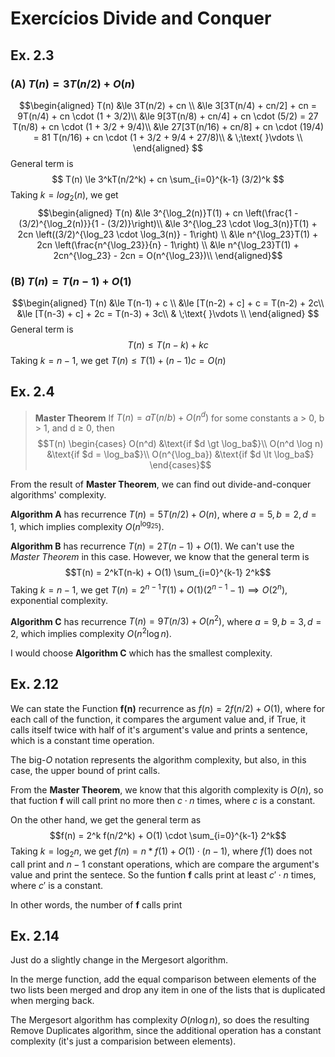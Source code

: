 ﻿# Exercícios Divide and Conquer

## Ex. 2.3
### (A) $T(n) = 3T(n/2) + O(n)$
$$\begin{aligned}
T(n) &\le 3T(n/2) + cn \\
&\le 3[3T(n/4) + cn/2] + cn = 9T(n/4) + cn \cdot (1 + 3/2)\\
&\le 9[3T(n/8) + cn/4] + cn \cdot (5/2) = 27 T(n/8) + cn \cdot (1 + 3/2 + 9/4)\\
&\le 27[3T(n/16) + cn/8] + cn \cdot (19/4) = 81 T(n/16) + cn \cdot (1 + 3/2 + 9/4 + 27/8)\\
& \;\text{ }\vdots \\
\end{aligned}
$$
General term is
$$ T(n) \le 3^kT(n/2^k) + cn \sum_{i=0}^{k-1} (3/2)^k $$
Taking $k = log_2(n)$, we get
$$\begin{aligned}
T(n) &\le 3^{\log_2(n)}T(1) + cn \left(\frac{1 - (3/2)^{\log_2(n)}}{1 - (3/2)}\right)\\
&\le 3^{\log_23 \cdot \log_3(n)}T(1) + 2cn \left((3/2)^{\log_23 \cdot \log_3(n)} - 1\right) \\
&\le n^{\log_23}T(1) + 2cn \left(\frac{n^{\log_23}}{n} - 1\right) \\
&\le n^{\log_23}T(1) + 2cn^{\log_23} - 2cn = O(n^{\log_23})\\
\end{aligned}$$

### (B) $T(n) = T(n-1) + O(1)$
$$\begin{aligned}
T(n) &\le T(n-1) + c \\
&\le [T(n-2) + c] + c = T(n-2) + 2c\\
&\le [T(n-3) + c] + 2c = T(n-3) + 3c\\
& \;\text{ }\vdots \\
\end{aligned}
$$
General term is
$$ T(n) \le T(n-k) + kc $$
Taking $k = n-1$, we get $T(n) \le T(1) + (n-1)c = O(n)$

## Ex. 2.4
>**Master Theorem** If $T(n) = aT(n/b) + O(n^d )$ for some constants a > 0, b > 1, and d ≥ 0, then
> $$T(n) \begin{cases} O(n^d) &\text{if $d \gt \log_ba$}\\
> O(n^d \log n) &\text{if $d = \log_ba$}\\
> O(n^{\log_ba}) &\text{if $d \lt \log_ba$} \end{cases}$$

From the result of **Master Theorem**, we can find out divide-and-conquer algorithms' complexity. 

**Algorithm A** has recurrence $T(n) = 5T(n/2)+O(n)$, where $a=5,  b=2, d=1$, which implies complexity $O(n^{\log_25})$.

**Algorithm B** has recurrence $T(n) = 2T(n-1)+O(1)$. We can't use the *Master Theorem* in this case. However, we know that the general term is $$T(n) = 2^kT(n-k) + O(1) \sum_{i=0}^{k-1} 2^k$$ Taking $k = n-1$, we get $T(n) = 2^{n-1}T(1) + O(1)(2^{n-1}-1) \implies O(2^n)$, exponential complexity.

**Algorithm C** has recurrence $T(n) = 9T(n/3)+O(n^2)$, where $a=9,  b=3, d=2$, which implies complexity $O(n^2 \log n)$.

I would choose **Algorithm C** which has the smallest complexity.

## Ex. 2.12
We can state the Function **f(n)** recurrence as $f(n) = 2f(n/2) + O(1)$, where for each call of the function, it compares the argument value and, if True, it calls itself twice with half of it's argument's value and prints a sentence, which is a constant time operation.

The big-$O$ notation represents the algorithm complexity, but also, in this case, the upper bound of print calls.

From the **Master Theorem**, we know that this algorith complexity is $O(n)$, so that fuction **f** will call print no more then $c\cdot n$ times, where $c$ is a constant.

On the other hand, we get the general term as 
$$f(n) = 2^k f(n/2^k) + O(1) \cdot \sum_{i=0}^{k-1} 2^k$$
Taking $k = \log_2n$, we get $f(n) = n*f(1) + O(1) \cdot (n-1)$, where $f(1)$ does not call print and $n-1$ constant operations, which are compare the argument's value and print the sentece. So the funtion **f** calls print at least $c' \cdot n$ times, where $c'$ is a constant.

In other words, the number of  **f** calls print


## Ex. 2.14
Just do a slightly change in the Mergesort algorithm. 

In the merge function, add the equal comparison between elements of the two lists been merged and drop any item in one of the lists that is duplicated when merging back. 

The Mergesort algorithm has complexity $O(n \log n)$, so does the resulting Remove Duplicates algorithm, since the additional operation has a constant complexity (it's just a comparision between elements).
